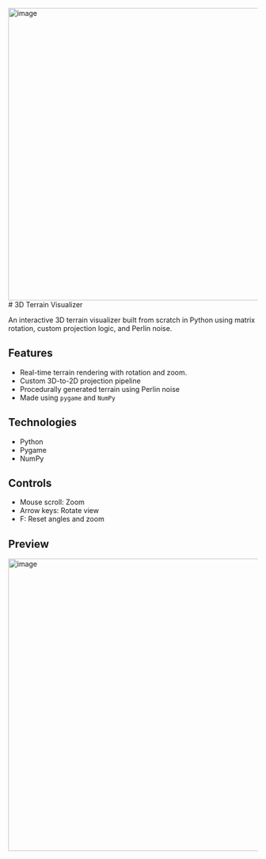 <img width="908" height="591" alt="image" src="https://github.com/user-attachments/assets/56c68193-ad5d-48ca-b8db-0228d1d8d871" /># 3D Terrain Visualizer

An interactive 3D terrain visualizer built from scratch in Python using matrix rotation, custom projection logic, and Perlin noise.

## Features

- Real-time terrain rendering with rotation and zoom.
- Custom 3D-to-2D projection pipeline
- Procedurally generated terrain using Perlin noise
- Made using `pygame` and `NumPy`

## Technologies

- Python
- Pygame
- NumPy

## Controls

- Mouse scroll: Zoom
- Arrow keys: Rotate view
- F: Reset angles and zoom

## Preview

<img width="908" height="591" alt="image" src="https://github.com/user-attachments/assets/b202fd17-39ab-4fe2-86ee-4308810af10d" />

